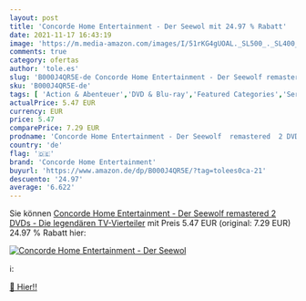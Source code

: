 ```yaml
---
layout: post
title: 'Concorde Home Entertainment - Der Seewol mit 24.97 % Rabatt'
date: 2021-11-17 16:43:19
image: 'https://m.media-amazon.com/images/I/51rKG4gUOAL._SL500_._SL400_.jpg'
comments: true
category: ofertas
author: 'tole.es'
slug: 'B000J4QR5E-de Concorde Home Entertainment - Der Seewolf remastered 2...'
sku: 'B000J4QR5E-de'
tags: [ 'Action & Abenteuer','DVD & Blu-ray','Featured Categories','Serien & TV-Produktionen','concorde home entertainment', ]
actualPrice: 5.47 EUR
currency: EUR
price: 5.47
comparePrice: 7.29 EUR
prodname: 'Concorde Home Entertainment - Der Seewolf  remastered  2 DVDs  - Die legendären TV-Vierteiler'
country: 'de'
flag: '🇩🇪'
brand: 'Concorde Home Entertainment'
buyurl: 'https://www.amazon.de/dp/B000J4QR5E/?tag=tolees0ca-21'
descuento: '24.97'
average: '6.622'
---
```


Sie können [Concorde Home Entertainment - Der Seewolf  remastered  2 DVDs  - Die legendären TV-Vierteiler](https://www.amazon.de/dp/B000J4QR5E/?tag=tolees0ca-21) mit Preis 5.47 EUR (original: 7.29 EUR) 24.97 % Rabatt hier:

[![Concorde Home Entertainment - Der Seewol](https://m.media-amazon.com/images/I/51rKG4gUOAL._SL500_._SL400_.jpg)](https://www.amazon.de/dp/B000J4QR5E/?tag=tolees0ca-21)

ℹ️:


[🛒 Hier!!](https://www.amazon.de/dp/B000J4QR5E/?tag=tolees0ca-21)
